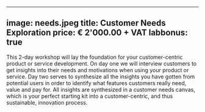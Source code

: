 

---
image: needs.jpeg
title: Customer Needs Exploration
price: € 2'000.00  + VAT 
labbonus: true
--- 

This 2-day workshop will lay the foundation for your customer-centric product or service development. On day one we will interview customers to get insights into their needs and motivations when using your product or service. Day two serves to synthesize all the insights you have gotten from potential users in order to identify what features customers really need, value and pay for. All insights are synthesized in a customer needs canvas, which is your perfect starting kit into a customer-centric, and thus sustainable, innovation process. 

<!--more--> 
